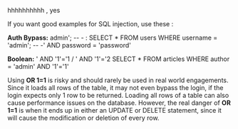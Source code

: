 hhhhhhhhhh , yes 

If you want good examples for SQL injection, use these : 

**Auth Bypass:** admin'; -- -        :       SELECT * FROM users WHERE username = 'admin'; -- -' AND password = 'password' 

**Boolean:** ' AND '1'='1 / ' AND '1'='2 SELECT * FROM articles WHERE author = 'admin' AND '1'='1'


Using **OR 1=1** is risky and should rarely be used in real world engagements. Since it loads all rows of the table, it may not even bypass the login, if the login expects only 1 row to be returned. Loading all rows of a table can also cause performance issues on the database. However, the real danger of **OR 1=1** is when it ends up in either an UPDATE or DELETE statement, since it will cause the modification or deletion of every row.